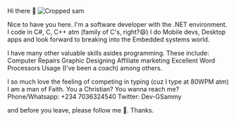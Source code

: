 Hi there 👋
![Cropped sam](https://user-images.githubusercontent.com/57525649/127732923-32cce6a3-6f04-49a1-b0bd-df0694da1ede.jpg)

Nice to have you here. I'm a software developer with the .NET environment. I code in C#, C, C++ atm (family of C's, right?😄)
I do Mobile devs, Desktop apps and look forward to breaking into the Embedded systems world.

I have many other valuable skills asides programming. These include:
Computer Repairs
Graphic Designing
Affiliate marketing
Excellent Word Processors Usage (I've been a coach)
among others.

I so much love the feeling of competing in typing (cuz I type at 80WPM atm)
I am a man of Faith. You a Christian?
You wanna reach me? 
Phone/Whatsapp: +234 7036324540
Twitter: Dev-GSammy

and before you leave, please follow me 🤔. Thanks.

